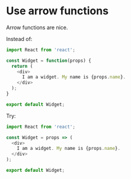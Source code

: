 # Use arrow functions

Arrow functions are nice.

Instead of:

```javascript
import React from 'react';

const Widget = function(props) {
  return (
    <div>
      I am a widget. My name is {props.name}.
    </div>
  );
}

export default Widget;
```

Try:

```javascript
import React from 'react';

const Widget = props => (
  <div>
    I am a widget. My name is {props.name}.
  </div>
);

export default Widget;
```
